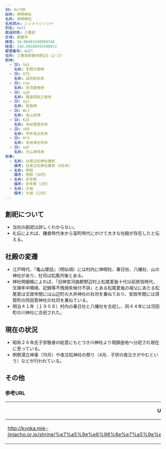 ```yaml
---
ID: Kn7XM
総称: 神明神社
名称: 神明神社
名称読み: シンメイジンジャ
別名: null
都道府県: 三重県
区域: 鈴鹿市
緯度: 34.88403348088348
経度: 136.56186591598913
郵便番号: null
住所: 三重県鈴鹿市野辺1-12-27
祭神:
  - ID: Sq1
    名称: 天照大御神
  - ID: O7S
    名称: 品陀和気命
  - ID: cow
    名称: 天児屋根命
  - ID: uyO
    名称: 建速須佐之男命
  - ID: wyz
    名称: 保食神
  - ID: WL7
    名称: 金山彦神
  - ID: K2X
    名称: 多紀理毘売命
  - ID: sKD
    名称: 市杵島比売命
  - ID: HrS
    名称: 多岐津比売命
  - ID: vpF
    名称: 大山津見神
祭事:
  - 名称: 社夜泣松神社春祭
    備考: 社夜泣松神社春祭（4月末）
  - 名称: 例祭
    備考: 例祭（10月）
  - 名称: 祈年祭
    備考: 祈年祭（2月）
  - 名称: 大祓
    備考: 大祓（12月）
---
```


## 創祀について

- 当社の創祀は詳しくわからない。
- 礼伝によれば、鎌倉時代末から室町時代にかけて大きな社殿が存在したと伝える。

## 社殿の変遷

- 江戸時代、『亀山墜誌』（明仙頃）には村内に神明社、春日社、八幡社、山の神社があり、社司は松尾丹後とある。
- 神社明細帳によれば、「旧神宮河曲郡野辺村上松尾愛胤十代以前房信時代、文禄年中類焼、記録等不残焼失候付不詳」とある松尾愛胤の祖父にあたる松尾家は文政年間には山辺町の大井神社の社司を兼ねており、安政年間には須賀町の阿目賀神社の社司を兼ねている。
- 明治４１年（１９０８）村内の春日社と八幡社を合祀し、同４４年には河田町の川神社に合祀された。

## 現在の状況

- 昭和２６年氏子崇敬者の総意にもとづき川神社より現鎮座地へ分祀され現在に至っている。
- 例祭湯立神事（10月）や夜泣松神社の祭り（4月、子供の夜泣きがやむという）などが行われている。

## その他

### 参考URL

| URL                                                                                                              | 説明   |
| ---------------------------------------------------------------------------------------------------------------- | ------ |
| http://kyoka.mie-jinjacho.or.jp/shrine/%e7%a5%9e%e6%98%8e%e7%a5%9e%e7%a4%be%ef%bc%88%e9%87%8e%e8%be%ba%ef%bc%89/ | 神社庁 |

